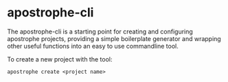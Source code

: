 # apostrophe-cli

The apostrophe-cli is a starting point for creating and configuring apostrophe projects, providing a simple boilerplate generator and wrapping other useful functions into an easy to use commandline tool.

To create a new project with the tool:

    apostrophe create <project name>
